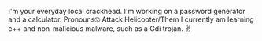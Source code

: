 I'm your everyday local crackhead.
I'm working on a password generator and a calculator.
Pronouns🤓 Attack Helicopter/Them
I currently am learning c++ and non-malicious malware,
such as a Gdi trojan. ✌️
